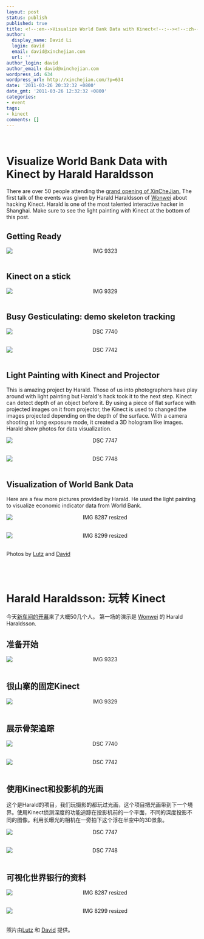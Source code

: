 ```yaml
---
layout: post
status: publish
published: true
title: <!--:en-->Visualize World Bank Data with Kinect<!--:--><!--:zh-->使用Kinect来实现世界银行资料的可视化<!--:-->
author:
  display_name: David Li
  login: david
  email: david@xinchejian.com
  url: ''
author_login: david
author_email: david@xinchejian.com
wordpress_id: 634
wordpress_url: http://xinchejian.com/?p=634
date: '2011-03-26 20:32:32 +0800'
date_gmt: '2011-03-26 12:32:32 +0800'
categories:
- event
tags:
- kinect
comments: []
---
```

<p><!--:en--><br />
<h1>Visualize World Bank Data with Kinect by Harald Haraldsson</h1></p>
<p>There are over 50 people attending the <a href="http://xinchejian.com/event/?regevent_action=register&event_id=2&name_of_event=XinCheJianGrandOpening" target="_blank">grand opening of XinCheJian.</a> The first talk of the events was given by Harald Haraldsson of <a href="http://wonwei.com" target="_blank">Wonwei</a> about hacking Kinect. Harald is one of the most talented interactive hacker in Shanghai. Make sure to see the light painting with Kinect at the bottom of this post.</p></p>
<h2>Getting Ready</h2></p>
<p style="text-align:center">
<img style="display:block; margin-left:auto; margin-right:auto;" src="http://xinchejian.com/wp-content/uploads/2011/03/IMG_9323.jpg" alt="IMG 9323" title="IMG_9323.JPG" border="0"/><br />
</p></p>
<h2>Kinect on a stick</h2></p>
<p style="text-align:center">
<img style="display:block; margin-left:auto; margin-right:auto;" src="http://xinchejian.com/wp-content/uploads/2011/03/IMG_9329.jpg" alt="IMG 9329" title="IMG_9329.JPG" border="0"/><br />
</p></p>
<h2>Busy Gesticulating: demo skeleton tracking</h2></p>
<p style="text-align:center">
<img style="display:block; margin-left:auto; margin-right:auto;" src="http://xinchejian.com/wp-content/uploads/2011/03/DSC_7740.jpg" alt="DSC 7740" title="DSC_7740.JPG" border="0"/><br />
</p></p>
<p style="text-align:center">
<img style="display:block; margin-left:auto; margin-right:auto;" src="http://xinchejian.com/wp-content/uploads/2011/03/DSC_7742.jpg" alt="DSC 7742" title="DSC_7742.JPG" border="0"/><br />
</p></p>
<h2>Light Painting with Kinect and Projector</h2></p>
<p>This is amazing project by Harald. Those of us into photographers have play around with light painting but Harald's hack took it to the next step. Kinect can detect depth of an object before it. By using a piece of flat surface with projected images on it from projector, the Kinect is used to changed the images projected depending on the depth of the surface. With a camera shooting at long exposure mode, it created a 3D hologram like images. Harald show photos for data visualization.<br />
</p></p>
<p style="text-align:center">
<img style="display:block; margin-left:auto; margin-right:auto;" src="http://xinchejian.com/wp-content/uploads/2011/03/DSC_7747.jpg" alt="DSC 7747" title="DSC_7747.JPG" border="0"/><br />
</p></p>
<p style="text-align:center">
<img style="display:block; margin-left:auto; margin-right:auto;" src="http://xinchejian.com/wp-content/uploads/2011/03/DSC_7748.jpg" alt="DSC 7748" title="DSC_7748.JPG" border="0"/><br />
</p></p>
<h2>Visualization of World Bank Data</h2></p>
<p>Here are a few more pictures provided by Harald. He used the light painting to visualize economic indicator data from World Bank.</p></p>
<p style="text-align:center">
<img style="display:block; margin-left:auto; margin-right:auto;" src="http://xinchejian.com/wp-content/uploads/2011/03/IMG_8287_resized.jpg" alt="IMG 8287 resized" title="IMG_8287_resized.jpg" border="0"/><br />
</p></p>
<p style="text-align:center">
<img style="display:block; margin-left:auto; margin-right:auto;" src="http://xinchejian.com/wp-content/uploads/2011/03/IMG_8299_resized.jpg" alt="IMG 8299 resized" title="IMG_8299_resized.jpg"/><br />
</p></p>
<p>Photos by <a href="http://www.lumi-photo.com/" target="_blank">Lutz</a> and <a href="http://www.flickr.com/photos/taweili/" target="_blank">David</a></p><br />
<!--:--><br />
<!--:zh--></p>
<h1>Harald Haraldsson: 玩转 Kinect</h1></p>
<p>今天<a href="http://xinchejian.com/event/?regevent_action=register&event_id=2&name_of_event=XinCheJianGrandOpening" target="_blank">新车间的开幕</a>来了大概50几个人。 第一场的演示是 <a href="http://wonwei.com" target="_blank">Wonwei</a> 的 Harald Haraldsson.</p></p>
<h2>准备开始</h2></p>
<p style="text-align:center">
<img style="display:block; margin-left:auto; margin-right:auto;" src="http://xinchejian.com/wp-content/uploads/2011/03/IMG_9323.jpg" alt="IMG 9323" title="IMG_9323.JPG" border="0"/><br />
</p></p>
<h2>很山寨的固定Kinect</h2></p>
<p style="text-align:center">
<img style="display:block; margin-left:auto; margin-right:auto;" src="http://xinchejian.com/wp-content/uploads/2011/03/IMG_9329.jpg" alt="IMG 9329" title="IMG_9329.JPG" border="0"/><br />
</p></p>
<h2>展示骨架追踪</h2></p>
<p style="text-align:center">
<img style="display:block; margin-left:auto; margin-right:auto;" src="http://xinchejian.com/wp-content/uploads/2011/03/DSC_7740.jpg" alt="DSC 7740" title="DSC_7740.JPG" border="0"/><br />
</p></p>
<p style="text-align:center">
<img style="display:block; margin-left:auto; margin-right:auto;" src="http://xinchejian.com/wp-content/uploads/2011/03/DSC_7742.jpg" alt="DSC 7742" title="DSC_7742.JPG" border="0"/><br />
</p></p>
<h2>使用Kinect和投影机的光画</h2></p>
<p>这个是Harald的项目，我们玩摄影的都玩过光画，这个项目把光画带到下一个境界。使用Kinect侦测深度的功能追踪在投影机前的一个平面，不同的深度投影不同的图像。利用长曝光的相机在一旁拍下这个浮在半空中的3D景象。</p></p>
<p style="text-align:center">
<img style="display:block; margin-left:auto; margin-right:auto;" src="http://xinchejian.com/wp-content/uploads/2011/03/DSC_7747.jpg" alt="DSC 7747" title="DSC_7747.JPG" border="0"/><br />
</p></p>
<p style="text-align:center">
<img style="display:block; margin-left:auto; margin-right:auto;" src="http://xinchejian.com/wp-content/uploads/2011/03/DSC_7748.jpg" alt="DSC 7748" title="DSC_7748.JPG" border="0"/><br />
</p></p>
<h2>可视化世界银行的资料</h2></p>
<p style="text-align:center">
<img style="display:block; margin-left:auto; margin-right:auto;" src="http://xinchejian.com/wp-content/uploads/2011/03/IMG_8287_resized.jpg" alt="IMG 8287 resized" title="IMG_8287_resized.jpg" border="0"/><br />
</p></p>
<p style="text-align:center">
<img style="display:block; margin-left:auto; margin-right:auto;" src="http://xinchejian.com/wp-content/uploads/2011/03/IMG_8299_resized.jpg" alt="IMG 8299 resized" title="IMG_8299_resized.jpg"/><br />
</p></p>
<p>照片由<a href="http://www.lumi-photo.com/" target="_blank">Lutz</a> 和 <a href="http://www.flickr.com/photos/taweili/" target="_blank">David</a> 提供。</p><br />
<!--:--></p>
